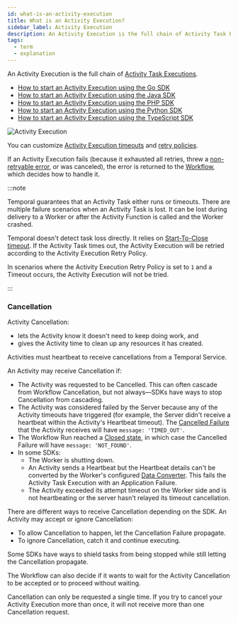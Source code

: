 ```yaml
---
id: what-is-an-activity-execution
title: What is an Activity Execution?
sidebar_label: Activity Execution
description: An Activity Execution is the full chain of Activity Task Executions.
tags:
  - term
  - explanation
---
```


An Activity Execution is the full chain of [Activity Task Executions](/concepts/what-is-an-activity-task-execution).

- [How to start an Activity Execution using the Go SDK](/go/spawning-activities)
- [How to start an Activity Execution using the Java SDK](/java/spawning-activities)
- [How to start an Activity Execution using the PHP SDK](/php/spawning-activities)
- [How to start an Activity Execution using the Python SDK](/python/spawning-activities)
- [How to start an Activity Execution using the TypeScript SDK](/typescript/spawning-activities)

![Activity Execution](/diagrams/activity-execution.svg)

You can customize [Activity Execution timeouts](/concepts/what-is-a-start-to-close-timeout) and [retry policies](/concepts/what-is-a-retry-policy).

If an Activity Execution fails (because it exhausted all retries, threw a [non-retryable error](/concepts/what-is-a-retry-policy#non-retryable-errors), or was canceled), the error is returned to the [Workflow](/workflows), which decides how to handle it.

:::note

Temporal guarantees that an Activity Task either runs or timeouts.
There are multiple failure scenarios when an Activity Task is lost.
It can be lost during delivery to a Worker or after the Activity Function is called and the Worker crashed.

Temporal doesn't detect task loss directly.
It relies on [Start-To-Close timeout](/concepts/what-is-a-start-to-close-timeout).
If the Activity Task times out, the Activity Execution will be retried according to the Activity Execution Retry Policy.

In scenarios where the Activity Execution Retry Policy is set to `1` and a Timeout occurs, the Activity Execution will not be tried.

:::

### Cancellation

Activity Cancellation:

- lets the Activity know it doesn't need to keep doing work, and
- gives the Activity time to clean up any resources it has created.

Activities must heartbeat to receive cancellations from a Temporal Service.

An Activity may receive Cancellation if:

- The Activity was requested to be Cancelled. This can often cascade from Workflow Cancellation, but not always—SDKs have ways to stop Cancellation from cascading. <!-- TODO link to workflow cancellation -->
- The Activity was considered failed by the Server because any of the Activity timeouts have triggered (for example, the Server didn't receive a heartbeat within the Activity's Heartbeat timeout). The [Cancelled Failure](/references/failures#cancelled-failure) that the Activity receives will have `message: 'TIMED_OUT'`.
- The Workflow Run reached a [Closed state](/workflows#status), in which case the Cancelled Failure will have `message: 'NOT_FOUND'`.
- In some SDKs:
  - The Worker is shutting down.
  - An Activity sends a Heartbeat but the Heartbeat details can't be converted by the Worker's configured [Data Converter](/concepts/what-is-a-data-converter). This fails the Activity Task Execution with an Application Failure.
  - The Activity exceeded its attempt timeout on the Worker side and is not heartbeating or the server hasn't relayed its timeout cancellation.

There are different ways to receive Cancellation depending on the SDK. <!-- TODO link to dev guide -->
An Activity may accept or ignore Cancellation:

- To allow Cancellation to happen, let the Cancellation Failure propagate.
- To ignore Cancellation, catch it and continue executing.

Some SDKs have ways to shield tasks from being stopped while still letting the Cancellation propagate.

The Workflow can also decide if it wants to wait for the Activity Cancellation to be accepted or to proceed without waiting.

Cancellation can only be requested a single time.
If you try to cancel your Activity Execution more than once, it will not receive more than one Cancellation request.
